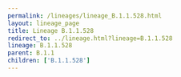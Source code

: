 ```yaml
---
permalink: /lineages/lineage_B.1.1.528.html
layout: lineage_page
title: Lineage B.1.1.528
redirect_to: ../lineage.html?lineage=B.1.1.528
lineage: B.1.1.528
parent: B.1.1
children: ['B.1.1.528']
---
```

